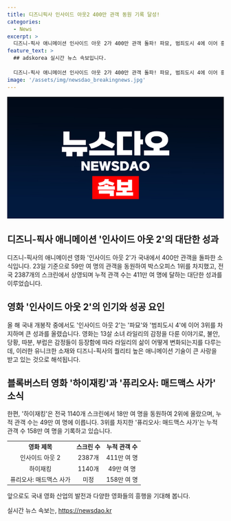 ```yaml
---
title: 디즈니픽사 인사이드 아웃2 400만 관객 동원 기록 달성!
categories:
  - News
excerpt: >
  디즈니-픽사 애니메이션 인사이드 아웃 2가 400만 관객 돌파! 파묘, 범죄도시 4에 이어 흥행 중. 13살 소녀 라일리의 머릿속 감정을 다룬 애니는 여전히 박스오피스 1위. 3위는 퓨리오사: 매드맥스 사가. 하이재킹은 2위를 기록.
feature_text: >
  ## adskorea 실시간 뉴스 속보입니다.

  디즈니-픽사 애니메이션 인사이드 아웃 2가 400만 관객 돌파! 파묘, 범죄도시 4에 이어 흥행 중. 13살 소녀 라일리의 머릿속 감정을 다룬 애니는 여전히 박스오피스 1위. 3위는 퓨리오사: 매드맥스 사가. 하이재킹은 2위를 기록.
image: '/assets/img/newsdao_breakingnews.jpg'
---
```


<p><img src="/assets/img/newsdao_breakingnews.jpg" alt="adskorea 속보" /></p>

<h2>디즈니-픽사 애니메이션 '인사이드 아웃 2'의 대단한 성과</h2>

<p data-ke-size="size16">디즈니-픽사의 애니메이션 영화 '인사이드 아웃 2'가 국내에서 400만 관객을 돌파한 소식입니다. 23일 기준으로 59만 여 명의 관객을 동원하여 박스오피스 1위를 차지했고, 전국 2387개의 스크린에서 상영되며 누적 관객 수는 411만 여 명에 달하는 대단한 성과를 이루었습니다.</p>

<h2>영화 '인사이드 아웃 2'의 인기와 성공 요인</h2>

<p data-ke-size="size16">올 해 국내 개봉작 중에서도 '인사이드 아웃 2'는 '파묘'와 '범죄도시 4'에 이어 3위를 차지하며 큰 성과를 올렸습니다. 영화는 13살 소녀 라일리의 감정을 다룬 이야기로, 불안, 당황, 따분, 부럽은 감정들이 등장함에 따라 라일리의 삶이 어떻게 변화되는지를 다루는데, 이러한 유니크한 소재와 디즈니-픽사의 퀄리티 높은 애니메이션 기술이 큰 사랑을 받고 있는 것으로 해석됩니다. </p>

<h2>블록버스터 영화 '하이재킹'과 '퓨리오사: 매드맥스 사가' 소식</h2>

<p data-ke-size="size16">한편, '하이재킹'은 전국 1140개 스크린에서 18만 여 명을 동원하여 2위에 올랐으며, 누적 관객 수는 49만 여 명에 이릅니다. 3위를 차지한 '퓨리오사: 매드맥스 사가'는 누적 관객 수 158만 여 명을 기록하고 있습니다. </p>

<table>
    <tr>
        <td style="text-align: center; height: 17px;"><b>영화 제목</b></td>
        <td style="text-align: center; height: 17px;"><b>스크린 수</b></td>
        <td style="text-align: center; height: 17px;"><b>누적 관객 수</b></td>
    </tr>
    <tr>
        <td style="text-align: center; height: 17px;">인사이드 아웃 2</td>
        <td style="text-align: center; height: 17px;">2387개</td>
        <td style="text-align: center; height: 17px;">411만 여 명</td>
    </tr>
    <tr>
        <td style="text-align: center; height: 17px;">하이재킹</td>
        <td style="text-align: center; height: 17px;">1140개</td>
        <td style="text-align: center; height: 17px;">49만 여 명</td>
    </tr>
    <tr>
        <td style="text-align: center; height: 17px;">퓨리오사: 매드맥스 사가</td>
        <td style="text-align: center; height: 17px;">미정</td>
        <td style="text-align: center; height: 17px;">158만 여 명</td>
    </tr>
</table>

<p data-ke-size="size16">앞으로도 국내 영화 산업의 발전과 다양한 영화들의 흥행을 기대해 봅니다.</p>
실시간 뉴스 속보는, <a href="https://newsdao.kr" rel="dofollow">https://newsdao.kr</a>


